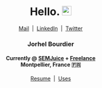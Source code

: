 <div align="center">
    <h1>Hello. <img src="https://media.giphy.com/media/hvRJCLFzcasrR4ia7z/giphy.gif" width="25px"></h1>
</div>

<div align="center">
    <a href="mailto:contact@lehroj.xyz">Mail</a>
    &nbsp;|&nbsp;
    <a href="https://linkedin.com/in/lehrojxyz">LinkedIn</a>
    &nbsp;|&nbsp;
    <a href="https://twitter.com/lehrojxyz">Twitter</a>
</div>

<div align="center">
    <h3>Jorhel Bourdier</h3>
    <h4>
        Currently @ <a href="https://semjuice.com">SEMJuice</a> + <a href="https://lehroj.xyz">Freelance</a>
        <br>
        Montpellier, France 🇫🇷
    </h4>
</div>

<div align="center">
    <a href="https://lehrojxyz.github.io/resume">Resume</a>
    &nbsp;|&nbsp;
    <a href="https://lehrojxyz.github.io/uses">Uses</a>
</div>
